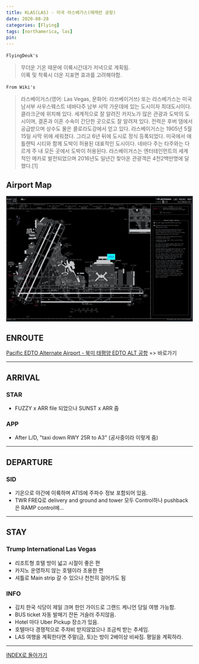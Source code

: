 ```yaml
---
title: KLAS(LAS) - 미국 라스베가스(매캐런 공항)
date: 2020-08-28
categories: [Flying]
tags: [northamerica, las]
pin:
---
```


`FlyingDeuk's`
>무더운 기온 때문에 이륙시간대가 저녁으로 계획됨. <br>
이륙 및 착륙시 더운 지표면 효과를 고려해야함.

`From Wiki's`
>라스베이거스(영어: Las Vegas, 문화어: 라쓰베이거쓰) 또는 라스베가스는 미국 남서부 사우스웨스트 네바다주 남부 사막 가운데에 있는 도시이자 최대도시이다. 클라크군에 위치해 있다. 세계적으로 잘 알려진 카지노가 많은 관광과 도박의 도시이며, 결혼과 이혼 수속이 간단한 곳으로도 잘 알려져 있다. 전력은 후버 댐에서 공급받으며 상수도 물은 콜로라도강에서 얻고 있다. 라스베이거스는 1905년 5월 15일 사막 위에 세워졌다. 그리고 6년 뒤에 도시로 정식 등록되었다. 미국에서 애틀랜틱 시티와 함께 도박이 허용된 대표적인 도시이다. 네바다 주는 타주와는 다르게 주 내 모든 곳에서 도박이 허용된다. 라스베이거스는 엔터테인먼트의 세계적인 메카로 발전되었으며 2016년도 일년간 찾아온 관광객은 4천2백만명에 달했다.[1]

## Airport Map
![las](/img/flying/airport/las_ap.jpg)

## ENROUTE
[Pacific EDTO Alternate Airport - 북미 태평양 EDTO ALT 공항](/posts/edto/) => 바로가기

----

## ARRIVAL
### STAR
- FUZZY x ARR file 되었으나 SUNST x ARR 줌

### APP
- After L/D, "taxi down RWY 25R to A3" (공사중이라 이렇게 줌)

----

## DEPARTURE
### SID
- 기온으로 야간에 이륙하며 ATIS에 주파수 정보 포함되어 있음.
- TWR FREQ로 delivery and ground and tower 모두 Control하나 pushback은 RAMP control에...

----

## STAY
### Trump International Las Vegas
- 리조트형 호텔 방이 넓고 시절이 좋은 편
- 카지노 운영하지 않는 호텔이라 조용한 편
- 셔틀로 Main strip 갈 수 있으나 천천히 걸어가도 됨

### INFO
- 김치 한국 식당이 제일 크며 한인 가이드로 그랜드 케니언 당일 여행 가능함.
- BUS ticket 자동 발매기 잔돈 거슬러 주지않음.
- Hotel 마다 Uber Pickup 장소가 있음.
- 호텔마다 경쟁적으로 주차비 받지않았으나 조금씩 받는 추세임.
- LAS 여행을 계획한다면 주말(금, 토)는 방이 2배이상 비싸짐. 평일을 계획하라.

---------

[INDEX로 돌아가기](/posts/NorthAmerica/)
